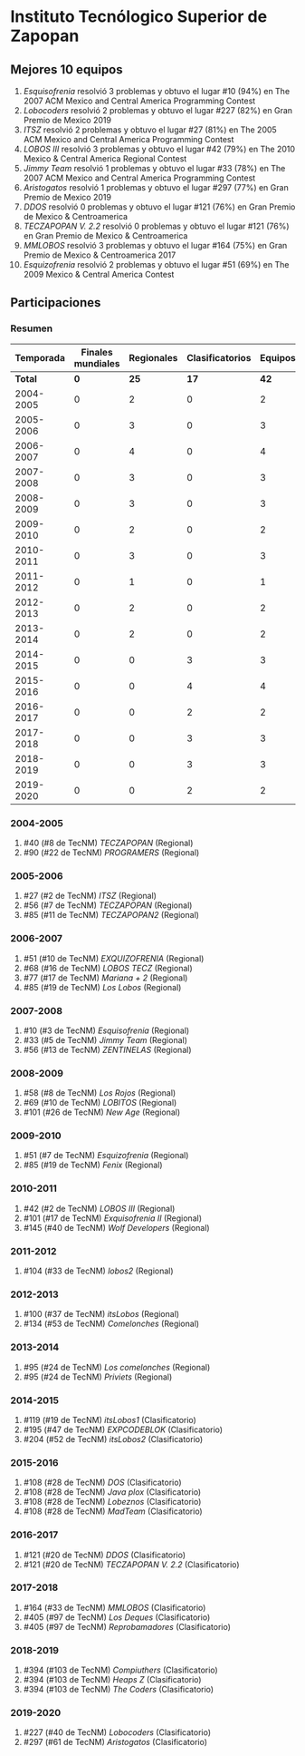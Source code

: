 ---
---

# Instituto Tecnólogico Superior de Zapopan

## Mejores 10 equipos

1. _Esquisofrenia_ resolvió 3 problemas y obtuvo el lugar #10 (94%) en The 2007 ACM Mexico and Central America Programming Contest
1. _Lobocoders_ resolvió 2 problemas y obtuvo el lugar #227 (82%) en Gran Premio de Mexico 2019
1. _ITSZ_ resolvió 2 problemas y obtuvo el lugar #27 (81%) en The 2005 ACM Mexico and Central America Programming Contest
1. _LOBOS III_ resolvió 3 problemas y obtuvo el lugar #42 (79%) en The 2010 Mexico & Central America Regional Contest
1. _Jimmy Team_ resolvió 1 problemas y obtuvo el lugar #33 (78%) en The 2007 ACM Mexico and Central America Programming Contest
1. _Aristogatos_ resolvió 1 problemas y obtuvo el lugar #297 (77%) en Gran Premio de Mexico 2019
1. _DDOS_ resolvió 0 problemas y obtuvo el lugar #121 (76%) en Gran Premio de Mexico & Centroamerica
1. _TECZAPOPAN V. 2.2_ resolvió 0 problemas y obtuvo el lugar #121 (76%) en Gran Premio de Mexico & Centroamerica
1. _MMLOBOS_ resolvió 3 problemas y obtuvo el lugar #164 (75%) en Gran Premio de Mexico & Centroamerica 2017
1. _Esquizofrenia_ resolvió 2 problemas y obtuvo el lugar #51 (69%) en The 2009 Mexico & Central America Contest

## Participaciones

### Resumen

| Temporada | Finales mundiales | Regionales | Clasificatorios | Equipos |
| --- | --- | --- | --- | --- |
| **Total** | **0** | **25** | **17** | **42** |
| 2004-2005 | 0 | 2 | 0 | 2 |
| 2005-2006 | 0 | 3 | 0 | 3 |
| 2006-2007 | 0 | 4 | 0 | 4 |
| 2007-2008 | 0 | 3 | 0 | 3 |
| 2008-2009 | 0 | 3 | 0 | 3 |
| 2009-2010 | 0 | 2 | 0 | 2 |
| 2010-2011 | 0 | 3 | 0 | 3 |
| 2011-2012 | 0 | 1 | 0 | 1 |
| 2012-2013 | 0 | 2 | 0 | 2 |
| 2013-2014 | 0 | 2 | 0 | 2 |
| 2014-2015 | 0 | 0 | 3 | 3 |
| 2015-2016 | 0 | 0 | 4 | 4 |
| 2016-2017 | 0 | 0 | 2 | 2 |
| 2017-2018 | 0 | 0 | 3 | 3 |
| 2018-2019 | 0 | 0 | 3 | 3 |
| 2019-2020 | 0 | 0 | 2 | 2 |

### 2004-2005

1. #40 (#8 de TecNM) _TECZAPOPAN_ (Regional)
1. #90 (#22 de TecNM) _PROGRAMERS_ (Regional)

### 2005-2006

1. #27 (#2 de TecNM) _ITSZ_ (Regional)
1. #56 (#7 de TecNM) _TECZAPOPAN_ (Regional)
1. #85 (#11 de TecNM) _TECZAPOPAN2_ (Regional)

### 2006-2007

1. #51 (#10 de TecNM) _EXQUIZOFRENIA_ (Regional)
1. #68 (#16 de TecNM) _LOBOS TECZ_ (Regional)
1. #77 (#17 de TecNM) _Mariana + 2_ (Regional)
1. #85 (#19 de TecNM) _Los Lobos_ (Regional)

### 2007-2008

1. #10 (#3 de TecNM) _Esquisofrenia_ (Regional)
1. #33 (#5 de TecNM) _Jimmy Team_ (Regional)
1. #56 (#13 de TecNM) _ZENTINELAS_ (Regional)

### 2008-2009

1. #58 (#8 de TecNM) _Los Rojos_ (Regional)
1. #69 (#10 de TecNM) _LOBITOS_ (Regional)
1. #101 (#26 de TecNM) _New Age_ (Regional)

### 2009-2010

1. #51 (#7 de TecNM) _Esquizofrenia_ (Regional)
1. #85 (#19 de TecNM) _Fenix_ (Regional)

### 2010-2011

1. #42 (#2 de TecNM) _LOBOS III_ (Regional)
1. #101 (#17 de TecNM) _Exquisofrenia II_ (Regional)
1. #145 (#40 de TecNM) _Wolf Developers_ (Regional)

### 2011-2012

1. #104 (#33 de TecNM) _lobos2_ (Regional)

### 2012-2013

1. #100 (#37 de TecNM) _itsLobos_ (Regional)
1. #134 (#53 de TecNM) _Comelonches_ (Regional)

### 2013-2014

1. #95 (#24 de TecNM) _Los comelonches_ (Regional)
1. #95 (#24 de TecNM) _Priviets_ (Regional)

### 2014-2015

1. #119 (#19 de TecNM) _itsLobos1_ (Clasificatorio)
1. #195 (#47 de TecNM) _EXPCODEBLOK_ (Clasificatorio)
1. #204 (#52 de TecNM) _itsLobos2_ (Clasificatorio)

### 2015-2016

1. #108 (#28 de TecNM) _DOS_ (Clasificatorio)
1. #108 (#28 de TecNM) _Java plox_ (Clasificatorio)
1. #108 (#28 de TecNM) _Lobeznos_ (Clasificatorio)
1. #108 (#28 de TecNM) _MadTeam_ (Clasificatorio)

### 2016-2017

1. #121 (#20 de TecNM) _DDOS_ (Clasificatorio)
1. #121 (#20 de TecNM) _TECZAPOPAN V. 2.2_ (Clasificatorio)

### 2017-2018

1. #164 (#33 de TecNM) _MMLOBOS_ (Clasificatorio)
1. #405 (#97 de TecNM) _Los Deques_ (Clasificatorio)
1. #405 (#97 de TecNM) _Reprobamadores_ (Clasificatorio)

### 2018-2019

1. #394 (#103 de TecNM) _Compiuthers_ (Clasificatorio)
1. #394 (#103 de TecNM) _Heaps Z_ (Clasificatorio)
1. #394 (#103 de TecNM) _The Coders_ (Clasificatorio)

### 2019-2020

1. #227 (#40 de TecNM) _Lobocoders_ (Clasificatorio)
1. #297 (#61 de TecNM) _Aristogatos_ (Clasificatorio)



